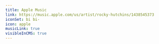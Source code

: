 ```yaml
---
title: Apple Music
link: https://music.apple.com/us/artist/rocky-hutchins/1438545373
iconSet: bi bi-
icon: apple
musicLink: true
visibleInCMS: true
---
```

